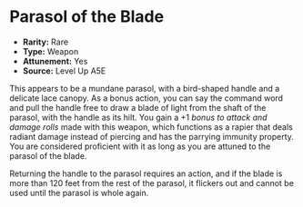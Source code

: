
# Parasol of the Blade

* **Rarity:** Rare
* **Type:** Weapon
* **Attunement:** Yes
* **Source:** Level Up A5E


This appears to be a mundane parasol, with a bird-shaped handle and a delicate lace canopy. As a bonus action, you can say the command word and pull the handle free to draw a blade of light from the shaft of the parasol, with the handle as its hilt. You gain a +1 _bonus to attack and damage rolls_  made with this weapon, which functions as a rapier that deals radiant damage instead of piercing and has the parrying immunity property. You are considered proficient with it as long as you are attuned to the parasol of the blade.

Returning the handle to the parasol requires an action, and if the blade is more than 120 feet from the rest of the parasol, it flickers out and cannot be used until the parasol is whole again.
